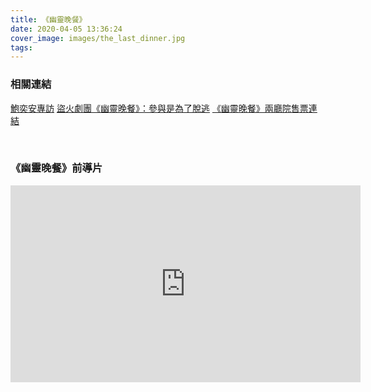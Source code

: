 ```yaml
---
title: 《幽靈晚餐》
date: 2020-04-05 13:36:24
cover_image: images/the_last_dinner.jpg
tags:
---
```


### 相關連結

<a href="https://read.muzikair.com/tw/articles/901a631c-5da9-4b3c-8693-91e32b45b30e" target="_blank">鮑奕安專訪</a>
<a href="https://www.qaf.org.tw/news.php?act=view&id=35" target="_blank">盜火劇團《幽靈晚餐》：參與是為了脫逃</a>
<a href="https://www.artsticket.com.tw/CKSCC2005/Product/Product00/ProductsDetailsPage.aspx?ProductId=rotyiUrPteR9QaVbvIPWfQ#" target="_blank">《幽靈晚餐》兩廳院售票連結</a>


<br/>



<style>
.video-container {
    position: relative;
    padding-bottom: 56.25%;
    padding-top: 30px; height: 0; overflow: hidden;
}
.video-container iframe,
.video-container object,
.video-container embed {
    position: absolute;
    top: 0;
    left: 0;
    width: inherit;
    height: 100%;
}
.fb-video {
    width: 100%;
} 
.fb-video span {
    margin: 0 !important;
}
.block {
    margin-bottom: 15px;
}
.video-box {
    display: flex;
    flex-wrap: wrap;
}
.video-box > *,
.video-box .fb-video {
    flex: 1 1 560px;
    display: flex;
    justify-content: flex-start;
}
.embed-container {
    margin-bottom: 15px;
}
@media screen and (min-width: 150px) and (max-width: 768px) {.embed-container { position: relative; padding-bottom: 56.25%; height: 0; overflow: hidden; max-width: 100%; } .embed-container iframe, .embed-container object, .embed-container embed { position: absolute; top: 0; left: 0; width: 100%; height: 100%; }}
</style>

### 《幽靈晚餐》前導片

<div class="video-box">
<div class='embed-container'>
    <iframe src='https://www.youtube.com/embed//GIvOj3J7YpA' width="560" height="315" frameborder="0" allow="accelerometer; autoplay; encrypted-media; gyroscope; picture-in-picture" allowfullscreen></iframe>
</div>
</div>






 


